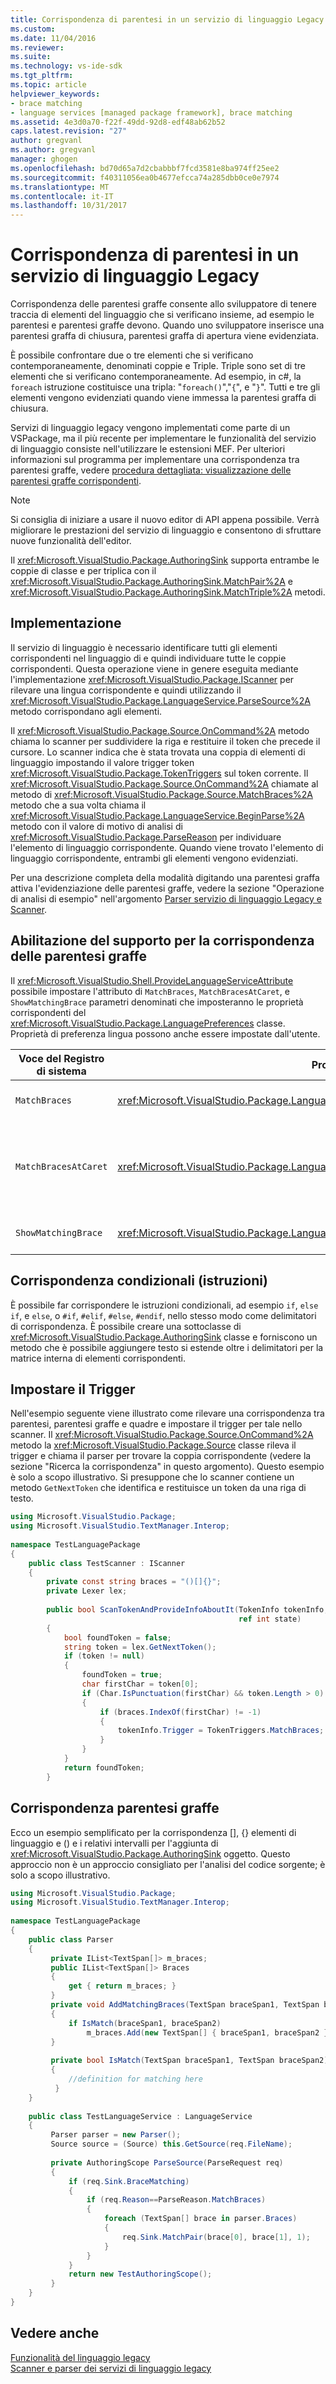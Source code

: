 ```yaml
---
title: Corrispondenza di parentesi in un servizio di linguaggio Legacy | Documenti Microsoft
ms.custom: 
ms.date: 11/04/2016
ms.reviewer: 
ms.suite: 
ms.technology: vs-ide-sdk
ms.tgt_pltfrm: 
ms.topic: article
helpviewer_keywords:
- brace matching
- language services [managed package framework], brace matching
ms.assetid: 4e3d0a70-f22f-49dd-92d8-edf48ab62b52
caps.latest.revision: "27"
author: gregvanl
ms.author: gregvanl
manager: ghogen
ms.openlocfilehash: bd70d65a7d2cbabbbf7fcd3581e8ba974ff25ee2
ms.sourcegitcommit: f40311056ea0b4677efcca74a285dbb0ce0e7974
ms.translationtype: MT
ms.contentlocale: it-IT
ms.lasthandoff: 10/31/2017
---
```

# <a name="brace-matching-in-a-legacy-language-service"></a>Corrispondenza di parentesi in un servizio di linguaggio Legacy
Corrispondenza delle parentesi graffe consente allo sviluppatore di tenere traccia di elementi del linguaggio che si verificano insieme, ad esempio le parentesi e parentesi graffe devono. Quando uno sviluppatore inserisce una parentesi graffa di chiusura, parentesi graffa di apertura viene evidenziata.  
  
 È possibile confrontare due o tre elementi che si verificano contemporaneamente, denominati coppie e Triple. Triple sono set di tre elementi che si verificano contemporaneamente. Ad esempio, in c#, la `foreach` istruzione costituisce una tripla: "`foreach()`","`{`", e "`}`". Tutti e tre gli elementi vengono evidenziati quando viene immessa la parentesi graffa di chiusura.  
  
 Servizi di linguaggio legacy vengono implementati come parte di un VSPackage, ma il più recente per implementare le funzionalità del servizio di linguaggio consiste nell'utilizzare le estensioni MEF. Per ulteriori informazioni sul programma per implementare una corrispondenza tra parentesi graffe, vedere [procedura dettagliata: visualizzazione delle parentesi graffe corrispondenti](../../extensibility/walkthrough-displaying-matching-braces.md).  
  
> [!NOTE]
>  Si consiglia di iniziare a usare il nuovo editor di API appena possibile. Verrà migliorare le prestazioni del servizio di linguaggio e consentono di sfruttare nuove funzionalità dell'editor.  
  
 Il <xref:Microsoft.VisualStudio.Package.AuthoringSink> supporta entrambe le coppie di classe e per triplica con il <xref:Microsoft.VisualStudio.Package.AuthoringSink.MatchPair%2A> e <xref:Microsoft.VisualStudio.Package.AuthoringSink.MatchTriple%2A> metodi.  
  
## <a name="implementation"></a>Implementazione  
 Il servizio di linguaggio è necessario identificare tutti gli elementi corrispondenti nel linguaggio di e quindi individuare tutte le coppie corrispondenti. Questa operazione viene in genere eseguita mediante l'implementazione <xref:Microsoft.VisualStudio.Package.IScanner> per rilevare una lingua corrispondente e quindi utilizzando il <xref:Microsoft.VisualStudio.Package.LanguageService.ParseSource%2A> metodo corrispondano agli elementi.  
  
 Il <xref:Microsoft.VisualStudio.Package.Source.OnCommand%2A> metodo chiama lo scanner per suddividere la riga e restituire il token che precede il cursore. Lo scanner indica che è stata trovata una coppia di elementi di linguaggio impostando il valore trigger token <xref:Microsoft.VisualStudio.Package.TokenTriggers> sul token corrente. Il <xref:Microsoft.VisualStudio.Package.Source.OnCommand%2A> chiamate al metodo di <xref:Microsoft.VisualStudio.Package.Source.MatchBraces%2A> metodo che a sua volta chiama il <xref:Microsoft.VisualStudio.Package.LanguageService.BeginParse%2A> metodo con il valore di motivo di analisi di <xref:Microsoft.VisualStudio.Package.ParseReason> per individuare l'elemento di linguaggio corrispondente. Quando viene trovato l'elemento di linguaggio corrispondente, entrambi gli elementi vengono evidenziati.  
  
 Per una descrizione completa della modalità digitando una parentesi graffa attiva l'evidenziazione delle parentesi graffe, vedere la sezione "Operazione di analisi di esempio" nell'argomento [Parser servizio di linguaggio Legacy e Scanner](../../extensibility/internals/legacy-language-service-parser-and-scanner.md).  
  
## <a name="enabling-support-for-brace-matching"></a>Abilitazione del supporto per la corrispondenza delle parentesi graffe  
 Il <xref:Microsoft.VisualStudio.Shell.ProvideLanguageServiceAttribute> possibile impostare l'attributo di `MatchBraces`, `MatchBracesAtCaret`, e `ShowMatchingBrace` parametri denominati che imposteranno le proprietà corrispondenti del <xref:Microsoft.VisualStudio.Package.LanguagePreferences> classe. Proprietà di preferenza lingua possono anche essere impostate dall'utente.  
  
|Voce del Registro di sistema|Proprietà|Descrizione|  
|--------------------|--------------|-----------------|  
|`MatchBraces`|<xref:Microsoft.VisualStudio.Package.LanguagePreferences.EnableMatchBraces%2A>|Corrispondenza parentesi graffe consente|  
|`MatchBracesAtCaret`|<xref:Microsoft.VisualStudio.Package.LanguagePreferences.EnableMatchBracesAtCaret%2A>|Consente di corrispondenza tra parentesi graffe durante lo spostamento del punto di inserimento.|  
|`ShowMatchingBrace`|<xref:Microsoft.VisualStudio.Package.LanguagePreferences.EnableShowMatchingBrace%2A>|Evidenzia la parentesi graffa corrispondente.|  
  
## <a name="matching-conditional-statements"></a>Corrispondenza condizionali (istruzioni)  
 È possibile far corrispondere le istruzioni condizionali, ad esempio `if`, `else if`, e `else`, o `#if`, `#elif`, `#else`, `#endif`, nello stesso modo come delimitatori di corrispondenza. È possibile creare una sottoclasse di <xref:Microsoft.VisualStudio.Package.AuthoringSink> classe e forniscono un metodo che è possibile aggiungere testo si estende oltre i delimitatori per la matrice interna di elementi corrispondenti.  
  
## <a name="setting-the-trigger"></a>Impostare il Trigger  
 Nell'esempio seguente viene illustrato come rilevare una corrispondenza tra parentesi, parentesi graffe e quadre e impostare il trigger per tale nello scanner. Il <xref:Microsoft.VisualStudio.Package.Source.OnCommand%2A> metodo la <xref:Microsoft.VisualStudio.Package.Source> classe rileva il trigger e chiama il parser per trovare la coppia corrispondente (vedere la sezione "Ricerca la corrispondenza" in questo argomento). Questo esempio è solo a scopo illustrativo. Si presuppone che lo scanner contiene un metodo `GetNextToken` che identifica e restituisce un token da una riga di testo.  
  
```csharp  
using Microsoft.VisualStudio.Package;  
using Microsoft.VisualStudio.TextManager.Interop;  
  
namespace TestLanguagePackage  
{  
    public class TestScanner : IScanner  
    {  
        private const string braces = "()[]{}";  
        private Lexer lex;  
  
        public bool ScanTokenAndProvideInfoAboutIt(TokenInfo tokenInfo,  
                                                   ref int state)  
        {  
            bool foundToken = false;  
            string token = lex.GetNextToken();  
            if (token != null)  
            {  
                foundToken = true;  
                char firstChar = token[0];  
                if (Char.IsPunctuation(firstChar) && token.Length > 0)  
                {  
                    if (braces.IndexOf(firstChar) != -1)  
                    {  
                        tokenInfo.Trigger = TokenTriggers.MatchBraces;  
                    }  
                }  
            }  
            return foundToken;  
        }  
```  
  
## <a name="matching-the-braces"></a>Corrispondenza parentesi graffe  
 Ecco un esempio semplificato per la corrispondenza [], {} elementi di linguaggio e () e i relativi intervalli per l'aggiunta di <xref:Microsoft.VisualStudio.Package.AuthoringSink> oggetto. Questo approccio non è un approccio consigliato per l'analisi del codice sorgente; è solo a scopo illustrativo.  
  
```csharp  
using Microsoft.VisualStudio.Package;  
using Microsoft.VisualStudio.TextManager.Interop;  
  
namespace TestLanguagePackage  
{  
    public class Parser  
    {  
         private IList<TextSpan[]> m_braces;  
         public IList<TextSpan[]> Braces  
         {  
             get { return m_braces; }  
         }  
         private void AddMatchingBraces(TextSpan braceSpan1, TextSpan braceSpan2)  
         {  
             if IsMatch(braceSpan1, braceSpan2)  
                 m_braces.Add(new TextSpan[] { braceSpan1, braceSpan2 });  
         }  
  
         private bool IsMatch(TextSpan braceSpan1, TextSpan braceSpan2)  
         {  
             //definition for matching here  
          }  
    }  
  
    public class TestLanguageService : LanguageService  
    {  
         Parser parser = new Parser();  
         Source source = (Source) this.GetSource(req.FileName);  
  
         private AuthoringScope ParseSource(ParseRequest req)  
         {  
             if (req.Sink.BraceMatching)  
             {  
                 if (req.Reason==ParseReason.MatchBraces)  
                 {  
                     foreach (TextSpan[] brace in parser.Braces)  
                     {  
                         req.Sink.MatchPair(brace[0], brace[1], 1);  
                     }  
                 }  
             }  
             return new TestAuthoringScope();  
         }  
    }  
}  
```  
  
## <a name="see-also"></a>Vedere anche  
 [Funzionalità del linguaggio legacy](../../extensibility/internals/legacy-language-service-features1.md)   
 [Scanner e parser dei servizi di linguaggio legacy](../../extensibility/internals/legacy-language-service-parser-and-scanner.md)